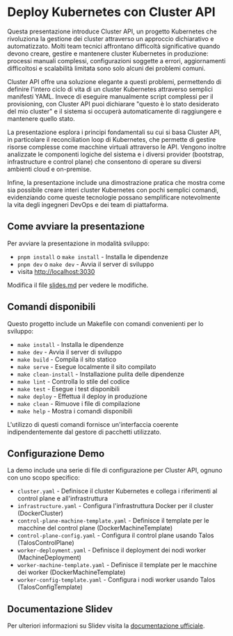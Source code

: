 # Deploy Kubernetes con Cluster API

Questa presentazione introduce Cluster API, un progetto Kubernetes che rivoluziona la gestione dei cluster attraverso un approccio dichiarativo e automatizzato. Molti team tecnici affrontano difficoltà significative quando devono creare, gestire e mantenere cluster Kubernetes in produzione: processi manuali complessi, configurazioni soggette a errori, aggiornamenti difficoltosi e scalabilità limitata sono solo alcuni dei problemi comuni.

Cluster API offre una soluzione elegante a questi problemi, permettendo di definire l'intero ciclo di vita di un cluster Kubernetes attraverso semplici manifesti YAML. Invece di eseguire manualmente script complessi per il provisioning, con Cluster API puoi dichiarare "questo è lo stato desiderato del mio cluster" e il sistema si occuperà automaticamente di raggiungere e mantenere quello stato.

La presentazione esplora i principi fondamentali su cui si basa Cluster API, in particolare il reconciliation loop di Kubernetes, che permette di gestire risorse complesse come macchine virtuali attraverso le API. Vengono inoltre analizzate le componenti logiche del sistema e i diversi provider (bootstrap, infrastructure e control plane) che consentono di operare su diversi ambienti cloud e on-premise.

Infine, la presentazione include una dimostrazione pratica che mostra come sia possibile creare interi cluster Kubernetes con pochi semplici comandi, evidenziando come queste tecnologie possano semplificare notevolmente la vita degli ingegneri DevOps e dei team di piattaforma.

## Come avviare la presentazione

Per avviare la presentazione in modalità sviluppo:

- `pnpm install` o `make install` - Installa le dipendenze
- `pnpm dev` o `make dev` - Avvia il server di sviluppo
- visita <http://localhost:3030>

Modifica il file [slides.md](./slides.md) per vedere le modifiche.

## Comandi disponibili

Questo progetto include un Makefile con comandi convenienti per lo sviluppo:

- `make install` - Installa le dipendenze
- `make dev` - Avvia il server di sviluppo
- `make build` - Compila il sito statico
- `make serve` - Esegue localmente il sito compilato
- `make clean-install` - Installazione pulita delle dipendenze
- `make lint` - Controlla lo stile del codice
- `make test` - Esegue i test disponibili
- `make deploy` - Effettua il deploy in produzione
- `make clean` - Rimuove i file di compilazione
- `make help` - Mostra i comandi disponibili

L'utilizzo di questi comandi fornisce un'interfaccia coerente indipendentemente dal gestore di pacchetti utilizzato.

## Configurazione Demo

La demo include una serie di file di configurazione per Cluster API, ognuno con uno scopo specifico:

- `cluster.yaml` - Definisce il cluster Kubernetes e collega i riferimenti al control plane e all'infrastruttura
- `infrastructure.yaml` - Configura l'infrastruttura Docker per il cluster (DockerCluster)
- `control-plane-machine-template.yaml` - Definisce il template per le macchine del control plane (DockerMachineTemplate)
- `control-plane-config.yaml` - Configura il control plane usando Talos (TalosControlPlane)
- `worker-deployment.yaml` - Definisce il deployment dei nodi worker (MachineDeployment) 
- `worker-machine-template.yaml` - Definisce il template per le macchine dei worker (DockerMachineTemplate)
- `worker-config-template.yaml` - Configura i nodi worker usando Talos (TalosConfigTemplate)

## Documentazione Slidev

Per ulteriori informazioni su Slidev visita la [documentazione ufficiale](https://sli.dev/).
